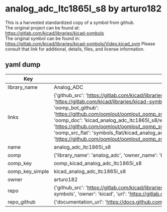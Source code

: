# analog_adc_ltc1865l_s8 by arturo182  
This is a harvested standardized copy of a symbol from github.  
The original project can be found at:  
https://gitlab.com/kicad/libraries/kicad-symbols  
The original symbol can be found in:
https://gitlab.com/kicad/libraries/kicad-symbols/Video.kicad_sym
Please consult that link for additional, details, files, and license information.  
## yaml dump  
| Key | Value |  
| --- | --- |  
| library_name | Analog_ADC |  
| links | {'github_src': 'https://gitlab.com/kicad/libraries/kicad-symbols/Video.kicad_sym', 'github_src_repo': 'https://gitlab.com/kicad/libraries/kicad-symbols', 'oomp_bot': 'kicad_analog_adc_ltc1865l_s8/working', 'oomp_bot_github': 'https://github.com/oomlout/oomlout_oomp_symbol_bot/tree/main/kicad_analog_adc_ltc1865l_s8/working', 'oomp_doc': 'kicad_analog_adc_ltc1865l_s8/working', 'oomp_doc_github': 'https://github.com/oomlout/oomlout_oomp_symbol_doc/tree/main/kicad_analog_adc_ltc1865l_s8/working', 'oomp_src_flat': 'symbols_flat/kicad_analog_adc_ltc1865l_s8/working', 'oomp_src_flat_github': 'https://github.com/oomlout/oomlout_oomp_symbol_src/tree/main/kicad_analog_adc_ltc1865l_s8/working'} |  
| name | analog_adc_ltc1865l_s8 |  
| oomp | {'library_name': 'analog_adc', 'owner_name': 'kicad', 'symbol_name': 'analog_adc_ltc1865l_s8'} |  
| oomp_key | oomp_kicad_analog_adc_ltc1865l_s8 |  
| oomp_key_simple | kicad_analog_adc_ltc1865l_s8 |  
| owner | arturo182 |  
| repo | {'github_src': 'https://gitlab.com/kicad/libraries/kicad-symbols/Video.kicad_sym', 'name': 'libraries/kicad-symbols', 'owner': 'kicad', 'url': 'https://gitlab.com/kicad/libraries/kicad-symbols'} |  
| repo_github | {'documentation_url': 'https://docs.github.com/rest/repos/repos#get-a-repository', 'message': 'Not Found'} |  

